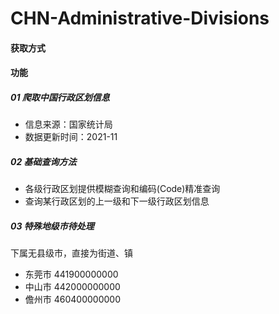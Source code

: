 # CHN-Administrative-Divisions

#### 获取方式

#### 功能

##### 01 爬取中国行政区划信息

- 信息来源：国家统计局
- 数据更新时间：2021-11

##### 02 基础查询方法
- 各级行政区划提供模糊查询和编码(Code)精准查询
- 查询某行政区划的上一级和下一级行政区划信息

##### 03 特殊地级市待处理
下属无县级市，直接为街道、镇
- 东莞市 441900000000
- 中山市 442000000000
- 儋州市 460400000000





